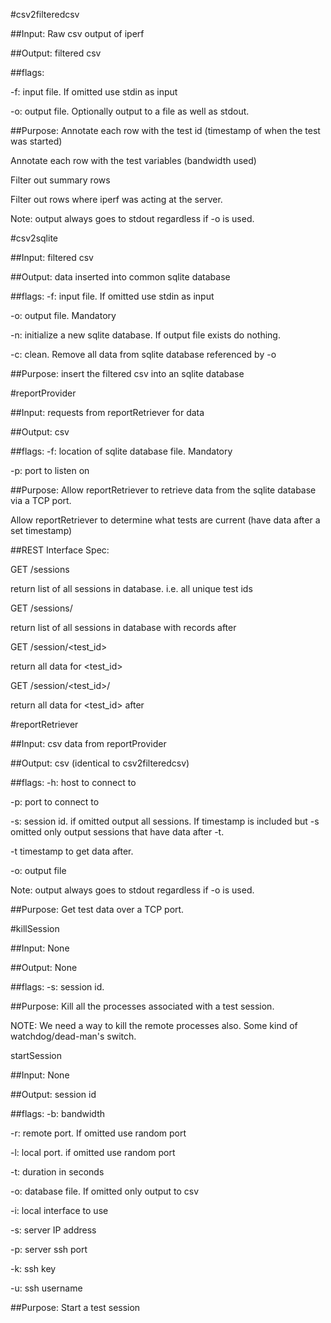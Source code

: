 #csv2filteredcsv

##Input:
Raw csv output of iperf

##Output:
filtered csv 

##flags:

-f: input file. If omitted use stdin as input

-o: output file. Optionally output to a file as well as stdout. 

##Purpose:
Annotate each row with the test id (timestamp of when the test was started)

Annotate each row with the test variables (bandwidth used)

Filter out summary rows

Filter out rows where iperf was acting at the server.

Note: output always goes to stdout regardless if -o is used.

#csv2sqlite

##Input:
filtered csv

##Output:
data inserted into common sqlite database

##flags:
-f: input file. If omitted use stdin as input

-o: output file. Mandatory

-n: initialize a new sqlite database. If output file exists do nothing.

-c: clean. Remove all data from sqlite database referenced by -o

##Purpose:
insert the filtered csv into an sqlite database

#reportProvider

##Input:
requests from reportRetriever for data

##Output:
csv

##flags:
-f: location of sqlite database file. Mandatory

-p: port to listen on

##Purpose:
Allow reportRetriever to retrieve data from the sqlite database via a TCP port.

Allow reportRetriever to determine what tests are current (have data after a set timestamp)

##REST Interface Spec:

GET /sessions

return list of all sessions in database. i.e. all unique test ids

GET /sessions/<timestamp>

return list of all sessions in database with records after <timestamp>

GET /session/<test_id>

return all data for <test_id>

GET /session/<test_id>/<timestamp>

return all data for <test_id> after <timestamp>


#reportRetriever

##Input:
csv data from reportProvider

##Output:
csv (identical to csv2filteredcsv)

##flags:
-h: host to connect to

-p: port to connect to

-s: session id. if omitted output all sessions. If timestamp is included but -s omitted only output sessions that have data after -t.

-t timestamp to get data after.

-o: output file

Note: output always goes to stdout regardless if -o is used.

##Purpose:
Get test data over a TCP port.

#killSession

##Input:
None

##Output:
None

##flags:
-s: session id.

##Purpose:
Kill all the processes associated with a test session.

NOTE: We need a way to kill the remote processes also. Some kind of watchdog/dead-man's switch.

startSession

##Input:
None

##Output:
session id

##flags:
-b: bandwidth

-r: remote port. If omitted use random port

-l: local port. if omitted use random port

-t: duration in seconds

-o: database file. If omitted only output to csv

-i: local interface to use

-s: server IP address

-p: server ssh port

-k: ssh key

-u: ssh username

##Purpose:
Start a test session
